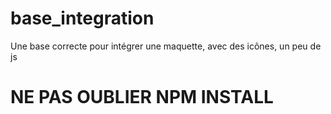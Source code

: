 # base_integration
Une base correcte pour intégrer une maquette, avec des icônes, un peu de js

# NE PAS OUBLIER NPM INSTALL
